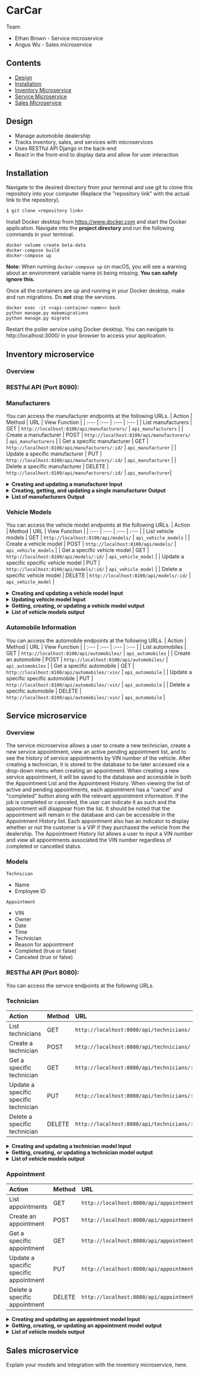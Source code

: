 # CarCar

Team:

- Ethan Brown - Service microservice
- Angus Wu - Sales microservice

## Contents

- [Design](#design)
- [Installation](#installation)
- [Inventory Microservice](#inventory-microservice)
- [Service Microservice](#service-microservice)
- [Sales Microservice](#sales-microservice)

## Design
- Manage automobile dealership
- Tracks inventory, sales, and services with microservices
- Uses RESTful API Django in the back-end
- React in the front-end to display data and allow for user interaction

## Installation

Navigate to the desired directory from your terminal and use git to clone this repository into your computer (Replace the "repository link" with the actual link to the repository).

```
$ git clone <repository link>
```

Install Docker desktop from https://www.docker.com and start the Docker application. Navigate into the **project directory** and run the following commands in your terminal.

```
docker volume create beta-data
docker-compose build
docker-compose up
```
**Note:** When running `docker-compose up` on macOS, you will see a warning about an environment variable name `OS` being missing. **You can safely ignore this.**

Once all the containers are up and running in your Docker desktop, make and run migrations. Do **not** stop the services.

```
docker exec -it <<api-container-name>> bash
python manage.py makemigrations
python manage.py migrate
```

Restart the poller service using Docker desktop. You can navigate to http://localhost:3000/ in your browser to access your application.

## Inventory microservice

### Overview

### RESTful API (Port 8090):
### Manufacturers
You can access the manufacturer endpoints at the following URLs.
| Action | Method | URL | View Function |
| :--- | :--- | :--- | :--- |
| List manufacturers | GET | `http://localhost:8100/api/manufacturers/` | `api_manufacturers` |
| Create a manufacturer | POST | `http://localhost:8100/api/manufacturers/` | `api_manufacturers` |
| Get a specific manufacturer | GET | `http://localhost:8100/api/manufacturers/:id/` | `api_manufacturer` |
| Update a specific manufacturer | PUT | `http://localhost:8100/api/manufacturers/:id/` | `api_manufacturer` |
| Delete a specific manufacturer | DELETE | `http://localhost:8100/api/manufacturers/:id/` | `api_manufacturer`|

<details>
<summary><strong>Creating and updating a manufacturer Input</strong></summary>

##### Requires only the manufacturer name
```
{
  "name": "Chrysler"
}
```
</details>
<details>
<summary><strong>Creating, getting, and updating a single manufacturer Output</strong></summary>

```
{
  "href": "/api/manufacturers/1/",
  "id": 1,
  "name": "Chrysler"
}
```
</details>
<details>
<summary><strong>List of manufacturers Output</strong></summary>

```
{
  "manufacturers": [
    {
      "href": "/api/manufacturers/1/",
      "id": 1,
      "name": "Daimler-Chrysler"
    }
  ]
}
```
</details>

### Vehicle Models
You can access the vehicle model endpoints at the following URLs.
| Action | Method | URL | View Function |
| :--- | :--- | :--- | :--- |
| List vehicle models | GET | `http://localhost:8100/api/models/` | `api_vehicle_models` |
| Create a vehicle model | POST | `http://localhost:8100/api/models/` | `api_vehicle_models` |
| Get a specific vehicle model | GET | `http://localhost:8100/api/models/:id/` | `api_vehicle_model` |
| Update a specific specific vehicle model | PUT | `http://localhost:8100/api/models/:id/` | `api_vehicle_model` |
| Delete a specific vehicle model | DELETE | `http://localhost:8100/api/models/:id/` | `api_vehicle_model` |

<details>
<summary><strong>Creating and updating a vehicle model Input</strong></summary>

##### Requires a model name, URL of an image, and manufacturer id
```
{
  "name": "Sebring",
  "picture_url": "https://upload.wikimedia.org/wikipedia/commons/thumb/7/71/Chrysler_Sebring_front_20090302.jpg/320px-Chrysler_Sebring_front_20090302.jpg",
  "manufacturer_id": 1
}
```
</details>
<details>
<summary><strong>Updating vehicle model Input</strong></summary>


##### Can take the name and/or the picture URL
```
{
  "name": "Sebring",
  "picture_url": "https://upload.wikimedia.org/wikipedia/commons/thumb/7/71/Chrysler_Sebring_front_20090302.jpg/320px-Chrysler_Sebring_front_20090302.jpg"
}
```
</details>
<details>
<summary><strong>Getting, creating, or updating a vehicle model output</strong></summary>

```
{
  "href": "/api/models/1/",
  "id": 1,
  "name": "Sebring",
  "picture_url": "https://upload.wikimedia.org/wikipedia/commons/thumb/7/71/Chrysler_Sebring_front_20090302.jpg/320px-Chrysler_Sebring_front_20090302.jpg",
  "manufacturer": {
    "href": "/api/manufacturers/1/",
    "id": 1,
    "name": "Daimler-Chrysler"
  }
}
```
</details>
<details>
<summary><strong>List of vehicle models output</strong></summary>

```
{
  "models": [
    {
      "href": "/api/models/1/",
      "id": 1,
      "name": "Sebring",
      "picture_url": "https://upload.wikimedia.org/wikipedia/commons/thumb/7/71/Chrysler_Sebring_front_20090302.jpg/320px-Chrysler_Sebring_front_20090302.jpg",
      "manufacturer": {
        "href": "/api/manufacturers/1/",
        "id": 1,
        "name": "Daimler-Chrysler"
      }
    }
  ]
}
```
</details>

### Automobile Information
You can access the automobile endpoints at the following URLs.
| Action | Method | URL | View Function |
| :--- | :--- | :--- | :--- |
| List automobiles | GET | `http://localhost:8100/api/automobiles/` | `api_automobiles` |
| Create an automobile | POST | `http://localhost:8100/api/automobiles/` | `api_automobiles` |
| Get a specific automobile | GET | `http://localhost:8100/api/automobiles/:vin/` | `api_automobile` |
| Update a specific specific automobile | PUT | `http://localhost:8100/api/automobiles/:vin/` | `api_automobile` |
| Delete a specific automobile | DELETE | `http://localhost:8100/api/automobiles/:vin/` | `api_automobile` |

## Service microservice

### Overview
The service microservice allows a user to create a new technician, create a new service appointment, view an active pending appointment list, and to see the history of service appointments by VIN number of the vehicle. After creating a technician, it is stored to the database to be later accessed via a drop-down menu when creating an appointment. When creating a new service appointment, it will be saved to the database and accessible in both the Appointment List and the Appointment History. When viewing the list of active and pending appointments, each appointment has a "cancel" and "completed" button along with the relevant appointment information. If the job is completed or canceled, the user can indicate it as such and the appointment will disappear from the list. It should be noted that the appointment will remain in the database and can be accessible in the Appointment History list. Each appointment also has an indicator to display whether or not the customer is a VIP if they purchased the vehicle from the dealership. The Appointment History list allows a user to input a VIN number and view all appointments associated the VIN number regardless of completed or cancelled status.

### Models
`Technician`
  - Name
  - Employee ID

`Appointment`
  - VIN
  - Owner
  - Date
  - Time
  - Technician
  - Reason for appointment
  - Completed (true or false)
  - Canceled (true or false)

### RESTful API (Port 8080):
You can access the service endpoints at the following URLs.

### Technician
| Action | Method | URL | View Function |
| :--- | :--- | :--- | :--- |
| List technicians | GET | `http://localhost:8080/api/technicians/` | `api_technicians` |
| Create a technician | POST | `http://localhost:8080/api/technicians/` | `api_technicians` |
| Get a specific technician | GET | `http://localhost:8080/api/technicians/:id/` | `api_technician` |
| Update a specific specific technician | PUT | `http://localhost:8080/api/technicians/:id/` | `api_technician` |
| Delete a specific technician | DELETE | `http://localhost:8080/api/technicians/:id/` | `api_technician` |

<details>
<summary><strong>Creating and updating a technician model Input</strong></summary>

##### Requires a model name, and employee id
```
{
  "name": "Charizard",
  "employee_id": "11111"
}
```
</details>
<details>
<summary><strong>Getting, creating, or updating a technician model output</strong></summary>

```
{
	"href": "/api/technicians/8/",
	"name": "Squirtle",
	"employee_id": "11111"
}
```
</details>
<details>
<summary><strong>List of vehicle models output</strong></summary>

```
{
	"technicians": [
		{
			"href": "/api/technicians/8/",
			"name": "Squirtle",
			"employee_id": "11111"
		}
	]
}
```
</details>

### Appointment
| Action | Method | URL | View Function |
| :--- | :--- | :--- | :--- |
| List appointments | GET | `http://localhost:8080/api/appointments/` | `api_appointments` |
| Create an appointment | POST | `http://localhost:8080/api/appointments/` | `api_appointments` |
| Get a specific appointment | GET | `http://localhost:8080/api/appointments/:id/` | `api_appointment` |
| Update a specific specific appointment | PUT | `http://localhost:8080/api/appointments/:id/` | `api_appointment` |
| Delete a specific appointment | DELETE | `http://localhost:8080/api/appointments/:id/` | `api_appointment` |

<details>
<summary><strong>Creating and updating an appointment model Input</strong></summary>

##### Requires a VIN, owner, date, time, technician, and reason
```
{
  "vin": "00000000000055555",
  "owner": "Blastoise",
  "date": "2023-10-10",
  "time": "16:00",
	"technician": "Alfalfa",
	"reason": "Tire rotation"
}
```
</details>
<details>
<summary><strong>Getting, creating, or updating an appointment model output</strong></summary>

```
{
	"href": "/api/appointments/1/",
	"vin": "00000000000055555",
  "owner": "Blastoise",
  "date": "2023-10-10",
  "time": "16:00",
	"technician": "Alfalfa",
	"reason": "Tire rotation"
	"completed": false,
	"canceled": false
}
```
</details>
<details>
<summary><strong>List of vehicle models output</strong></summary>

```
{
	"appointments": [
		{
      "href": "/api/appointments/1/",
      "vin": "00000000000055555",
      "owner": "Blastoise",
      "date": "2023-10-10",
      "time": "16:00",
      "technician": "Alfalfa",
      "reason": "Tire rotation"
      "completed": false,
      "canceled": false
    },
	]
}
```
</details>

## Sales microservice

Explain your models and integration with the inventory
microservice, here.
